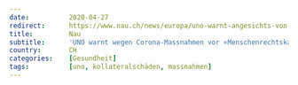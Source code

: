 ```yaml
---
date:          2020-04-27
redirect:      https://www.nau.ch/news/europa/uno-warnt-angesichts-von-corona-massnahmen-vor-menschenrechtskatastrophe-65699148
title:         Nau
subtitle:      'UNO warnt wegen Corona-Massnahmen vor «Menschenrechtskatastrophe»'
country:       CH
categories:    [Gesundheit]
tags:          [uno, kollateralschäden, massnahmen]
---
```

